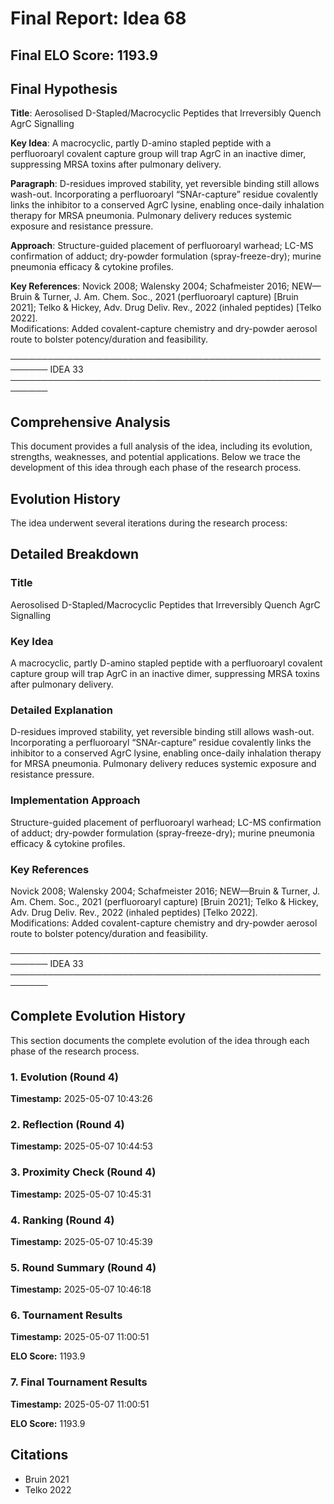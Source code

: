 # Final Report: Idea 68

## Final ELO Score: 1193.9

## Final Hypothesis

**Title**: Aerosolised D-Stapled/Macrocyclic Peptides that Irreversibly Quench AgrC Signalling

**Key Idea**: A macrocyclic, partly D-amino stapled peptide with a perfluoroaryl covalent capture group will trap AgrC in an inactive dimer, suppressing MRSA toxins after pulmonary delivery.

**Paragraph**: D-residues improved stability, yet reversible binding still allows wash-out.  Incorporating a perfluoroaryl “SNAr-capture” residue covalently links the inhibitor to a conserved AgrC lysine, enabling once-daily inhalation therapy for MRSA pneumonia.  Pulmonary delivery reduces systemic exposure and resistance pressure.

**Approach**: Structure-guided placement of perfluoroaryl warhead; LC-MS confirmation of adduct; dry-powder formulation (spray-freeze-dry); murine pneumonia efficacy & cytokine profiles.

**Key References**: Novick 2008; Walensky 2004; Schafmeister 2016; NEW—Bruin & Turner, J. Am. Chem. Soc., 2021 (perfluoroaryl capture) [Bruin 2021]; Telko & Hickey, Adv. Drug Deliv. Rev., 2022 (inhaled peptides) [Telko 2022].  
Modifications: Added covalent-capture chemistry and dry-powder aerosol route to bolster potency/duration and feasibility.

────────────────────────────────────────────────────────
IDEA 33  
────────────────────────────────────────────────────────

## Comprehensive Analysis

This document provides a full analysis of the idea, including its evolution, strengths, weaknesses, and potential applications. Below we trace the development of this idea through each phase of the research process.

## Evolution History

The idea underwent several iterations during the research process:

## Detailed Breakdown

### Title

Aerosolised D-Stapled/Macrocyclic Peptides that Irreversibly Quench AgrC Signalling

### Key Idea

A macrocyclic, partly D-amino stapled peptide with a perfluoroaryl covalent capture group will trap AgrC in an inactive dimer, suppressing MRSA toxins after pulmonary delivery.

### Detailed Explanation

D-residues improved stability, yet reversible binding still allows wash-out.  Incorporating a perfluoroaryl “SNAr-capture” residue covalently links the inhibitor to a conserved AgrC lysine, enabling once-daily inhalation therapy for MRSA pneumonia.  Pulmonary delivery reduces systemic exposure and resistance pressure.

### Implementation Approach

Structure-guided placement of perfluoroaryl warhead; LC-MS confirmation of adduct; dry-powder formulation (spray-freeze-dry); murine pneumonia efficacy & cytokine profiles.

### Key References

Novick 2008; Walensky 2004; Schafmeister 2016; NEW—Bruin & Turner, J. Am. Chem. Soc., 2021 (perfluoroaryl capture) [Bruin 2021]; Telko & Hickey, Adv. Drug Deliv. Rev., 2022 (inhaled peptides) [Telko 2022].  
Modifications: Added covalent-capture chemistry and dry-powder aerosol route to bolster potency/duration and feasibility.

────────────────────────────────────────────────────────
IDEA 33  
────────────────────────────────────────────────────────

## Complete Evolution History

This section documents the complete evolution of the idea through each phase of the research process.

### 1. Evolution (Round 4)
**Timestamp:** 2025-05-07 10:43:26



### 2. Reflection (Round 4)
**Timestamp:** 2025-05-07 10:44:53



### 3. Proximity Check (Round 4)
**Timestamp:** 2025-05-07 10:45:31



### 4. Ranking (Round 4)
**Timestamp:** 2025-05-07 10:45:39



### 5. Round Summary (Round 4)
**Timestamp:** 2025-05-07 10:46:18



### 6. Tournament Results
**Timestamp:** 2025-05-07 11:00:51

**ELO Score:** 1193.9



### 7. Final Tournament Results
**Timestamp:** 2025-05-07 11:00:51

**ELO Score:** 1193.9



## Citations

- Bruin 2021
- Telko 2022
